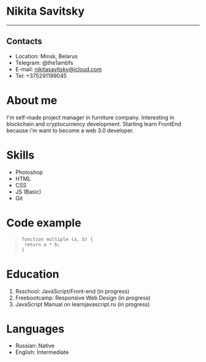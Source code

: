 # **Nikita Savitsky**
------
## **Contacts**
- Location: Minsk, Belarus
- Telegram: @the1ambfs
- E-mail: nikitasavitsky@icloud.com
- Tel: +375291199045
# **About me**
I'm self-made project manager in furniture company.
Interesting in blockchain and cryptocurrency development.
Starting learn FrontEnd because i'm want to become a web 3.0 developer.
# **Skills**
- Photoshop
- HTML
- CSS
- JS (Basic)
- Git
# **Code example**
> ```
> function multiple (a, b) {
>  return a * b;
>} 
> ```
# **Education**
1. Rsschool: JavaScript/Front-end (in progress)
2. Freebootcamp: Responsive Web Design (in progress)
3. JavaScript Manual on learnjavascript.ru (in progress)
# **Languages**
- Russian: Native
- English: Intermediate 
